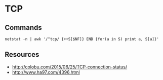 # TCP


## Commands

    netstat -n | awk '/^tcp/ {++S[$NF]} END {for(a in S) print a, S[a]}'


## Resources

- http://colobu.com/2015/06/25/TCP-connection-status/
- http://www.ha97.com/4396.html
